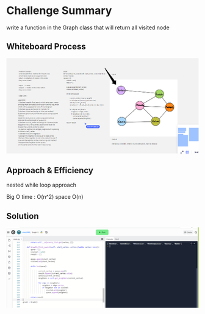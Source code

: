 # Challenge Summary

 write a function in the Graph class that will return all visited node 

## Whiteboard Process

<img src="cc 36 white board.PNG">

## Approach & Efficiency

nested while loop  approach

Big O
time : O(n^2)
space O(n)

## Solution

<img src="cc 36 test.PNG">